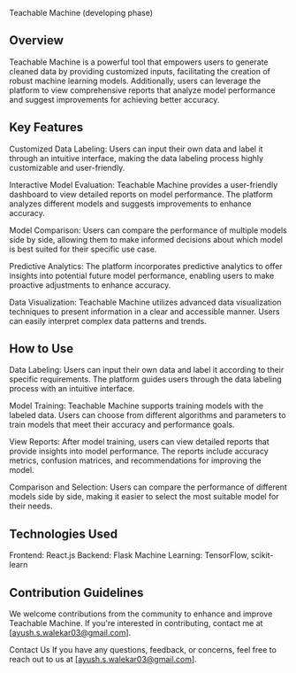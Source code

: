 Teachable Machine
(developing phase)
## Overview
Teachable Machine is a powerful tool that empowers users to generate cleaned data by providing customized inputs, facilitating the creation of robust machine learning models. Additionally, users can leverage the platform to view comprehensive reports that analyze model performance and suggest improvements for achieving better accuracy.

## Key Features
Customized Data Labeling: Users can input their own data and label it through an intuitive interface, making the data labeling process highly customizable and user-friendly.

Interactive Model Evaluation: Teachable Machine provides a user-friendly dashboard to view detailed reports on model performance. The platform analyzes different models and suggests improvements to enhance accuracy.

Model Comparison: Users can compare the performance of multiple models side by side, allowing them to make informed decisions about which model is best suited for their specific use case.

Predictive Analytics: The platform incorporates predictive analytics to offer insights into potential future model performance, enabling users to make proactive adjustments to enhance accuracy.

Data Visualization: Teachable Machine utilizes advanced data visualization techniques to present information in a clear and accessible manner. Users can easily interpret complex data patterns and trends.

## How to Use
Data Labeling: Users can input their own data and label it according to their specific requirements. The platform guides users through the data labeling process with an intuitive interface.

Model Training: Teachable Machine supports training models with the labeled data. Users can choose from different algorithms and parameters to train models that meet their accuracy and performance goals.

View Reports: After model training, users can view detailed reports that provide insights into model performance. The reports include accuracy metrics, confusion matrices, and recommendations for improving the model.

Comparison and Selection: Users can compare the performance of different models side by side, making it easier to select the most suitable model for their needs.

## Technologies Used
Frontend: React.js
Backend: Flask 
Machine Learning: TensorFlow, scikit-learn

## Contribution Guidelines
We welcome contributions from the community to enhance and improve Teachable Machine. If you're interested in contributing, contact me at [ayush.s.walekar03@gmail.com].


Contact Us
If you have any questions, feedback, or concerns, feel free to reach out to us at [ayush.s.walekar03@gmail.com].
